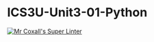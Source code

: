# ICS3U-Unit3-01-Python

[![Mr Coxall's Super Linter](https://github.com/maliksalem1/ICS3U-Unit3-01-Python/workflows/Mr%20Coxall's%20Super%20Linter/badge.svg)](https://github.com/maliksalem1/ICS3U-Unit3-01-Python/actions/)
